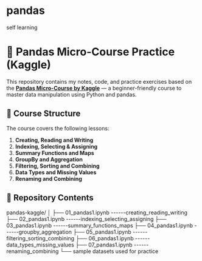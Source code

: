 # pandas
self learning
# 🐼 Pandas Micro-Course Practice (Kaggle)

This repository contains my notes, code, and practice exercises based on the **[Pandas Micro-Course by Kaggle](https://www.kaggle.com/learn/pandas)** — a beginner-friendly course to master data manipulation using Python and pandas.

## 📘 Course Structure

The course covers the following lessons:

1. **Creating, Reading and Writing**
2. **Indexing, Selecting & Assigning**
3. **Summary Functions and Maps**
4. **GroupBy and Aggregation**
5. **Filtering, Sorting and Combining**
6. **Data Types and Missing Values**
7. **Renaming and Combining**


## 📁 Repository Contents
pandas-kaggle/
│
├── 01_pandas1.ipynb  ------creating_reading_writing
├── 02_pandas1.ipynb  ------indexing_selecting_assigning
├── 03_pandas1.ipynb  ------summary_functions_maps
├── 04_pandas1.ipynb  ------groupby_aggregation
├── 05_pandas1.ipynb  ------filtering_sorting_combining
├── 06_pandas1.ipynb  ------data_types_missing_values
├── 07_pandas1.ipynb  ------renaming_combining
└── sample datasets used for practice

